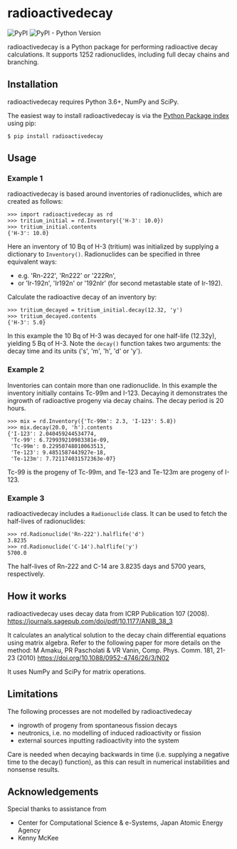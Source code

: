 # radioactivedecay

![PyPI](https://img.shields.io/pypi/v/radioactivedecay)
![PyPI - Python Version](https://img.shields.io/pypi/pyversions/radioactivedecay)

radioactivedecay is a Python package for performing radioactive decay calculations. It supports
1252 radionuclides, including full decay chains and branching.

## Installation

radioactivedecay requires Python 3.6+, NumPy and SciPy.

The easiest way to install radioactivedecay is via the [Python Package index](https://pypi.org/) 
using pip:

```console
$ pip install radioactivedecay
```

## Usage

### Example 1
radioactivedecay is based around inventories of radionuclides, which are created as follows:

```pycon
>>> import radioactivedecay as rd
>>> tritium_initial = rd.Inventory({'H-3': 10.0})
>>> tritium_initial.contents
{'H-3': 10.0}
```

Here an inventory of 10 Bq of H-3 (tritium) was initialized by supplying a dictionary to
`Inventory()`. Radionuclides can be specified in three equivalent ways:
* e.g. 'Rn-222', 'Rn222' or '222Rn',
* or 'Ir-192n', 'Ir192n' or '192nIr' (for second metastable state of Ir-192).

Calculate the radioactive decay of an inventory by:

```pycon
>>> tritium_decayed = tritium_initial.decay(12.32, 'y')
>>> tritium_decayed.contents
{'H-3': 5.0}
```

In this example the 10 Bq of H-3 was decayed for one half-life (12.32y), yielding 5 Bq of H-3. Note
the `decay()` function takes two arguments: the decay time and its units ('s', 'm', 'h', 'd' or 'y').

### Example 2
Inventories can contain more than one radionuclide. In this example the inventory initially
contains Tc-99m and I-123. Decaying it demonstrates the ingrowth of radioactive progeny via decay
chains. The decay period is 20 hours.

```pycon
>>> mix = rd.Inventory({'Tc-99m': 2.3, 'I-123': 5.8})
>>> mix.decay(20.0, 'h').contents
{'I-123': 2.040459244534774,
 'Tc-99': 6.729939210983381e-09,
 'Tc-99m': 0.22950748010063513,
 'Te-123': 9.4851587443927e-18,
 'Te-123m': 7.721174031572363e-07}
```

Tc-99 is the progeny of Tc-99m, and Te-123 and Te-123m are progeny of I-123.

### Example 3
radioactivedecay includes a `Radionuclide` class. It can be used to fetch the half-lives of
radionuclides:

```pycon
>>> rd.Radionuclide('Rn-222').halflife('d')
3.8235
>>> rd.Radionuclide('C-14').halflife('y')
5700.0
```

The half-lives of Rn-222 and C-14 are 3.8235 days and 5700 years, respectively.

## How it works

radioactivedecay uses decay data from ICRP Publication 107 (2008).
https://journals.sagepub.com/doi/pdf/10.1177/ANIB_38_3

It calculates an analytical solution to the decay chain differential equations using matrix algebra.
Refer to the following paper for more details on the method:
M Amaku, PR Pascholati & VR Vanin, Comp. Phys. Comm. 181, 21-23 (2010)
https://doi.org/10.1088/0952-4746/26/3/N02

It uses NumPy and SciPy for matrix operations.

## Limitations

The following processes are not modelled by radioactivedecay
- ingrowth of progeny from spontaneous fission decays
- neutronics, i.e. no modelling of induced radioactivity or fission
- external sources inputting radioactivity into the system

Care is needed when decaying backwards in time (i.e. supplying a negative time to the decay()
function), as this can result in numerical instabilities and nonsense results.

## Acknowledgements

Special thanks to assistance from 
* Center for Computational Science & e-Systems, Japan Atomic Energy Agency
* Kenny McKee
